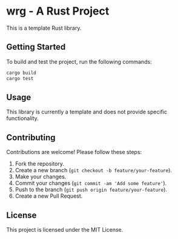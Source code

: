 # wrg - A Rust Project

This is a template Rust library.

## Getting Started

To build and test the project, run the following commands:

```bash
cargo build
cargo test
```

## Usage

This library is currently a template and does not provide specific functionality.

## Contributing

Contributions are welcome! Please follow these steps:

1. Fork the repository.
2. Create a new branch (`git checkout -b feature/your-feature`).
3. Make your changes.
4. Commit your changes (`git commit -am 'Add some feature'`).
5. Push to the branch (`git push origin feature/your-feature`).
6. Create a new Pull Request.

## License

This project is licensed under the MIT License.